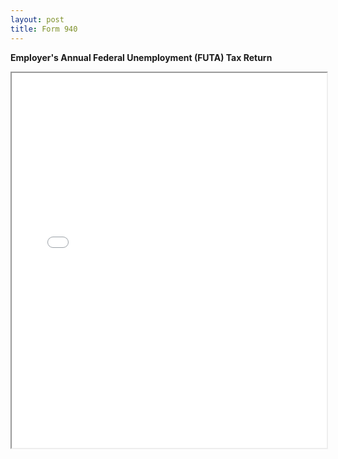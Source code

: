 ```yaml
---
layout: post
title: Form 940
---
```


**Employer's Annual Federal Unemployment (FUTA) Tax Return**


<div class="pdf-container">
    <iframe src="assets/misc/IRS-FUTA-form-94.pdf#zoom=FitH"
    height="600" width="100%" allowFullScreen="true">
    </iframe>
</div>
